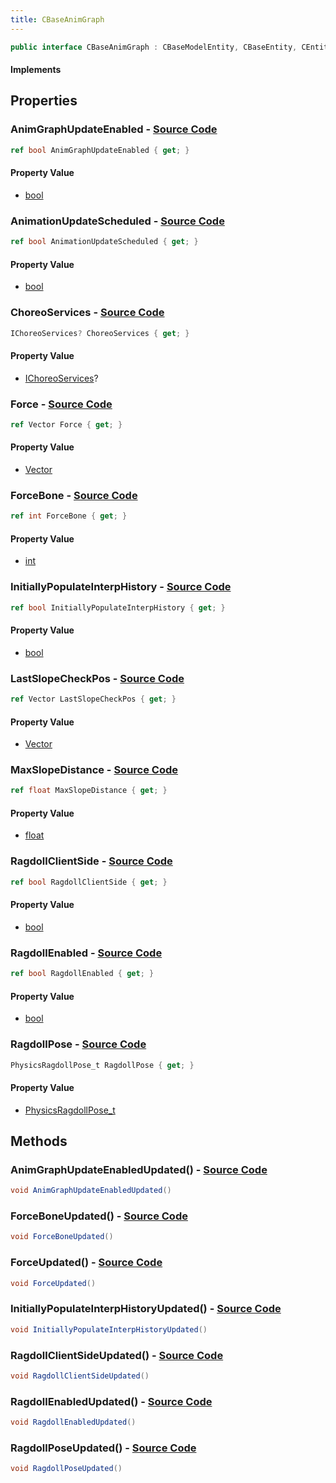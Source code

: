 ```yaml
---
title: CBaseAnimGraph
---
```


```csharp
public interface CBaseAnimGraph : CBaseModelEntity, CBaseEntity, CEntityInstance, ISchemaClass<CEntityInstance>, ISchemaClass<CBaseEntity>, ISchemaClass<CBaseModelEntity>, ISchemaClass<CBaseAnimGraph>, ISchemaField, ISchemaClass, INativeHandle
```

#### Implements

## Properties

### **AnimGraphUpdateEnabled** - [Source Code](https://github.com/swiftly-solution/swiftlys2/blob/main/managed/src/SwiftlyS2.Generated/Schemas/Interfaces/CBaseAnimGraph.cs#L20)

```csharp
ref bool AnimGraphUpdateEnabled { get; }
```

#### Property Value

- [bool](https://learn.microsoft.com/dotnet/api/system.boolean)

### **AnimationUpdateScheduled** - [Source Code](https://github.com/swiftly-solution/swiftlys2/blob/main/managed/src/SwiftlyS2.Generated/Schemas/Interfaces/CBaseAnimGraph.cs#L26)

```csharp
ref bool AnimationUpdateScheduled { get; }
```

#### Property Value

- [bool](https://learn.microsoft.com/dotnet/api/system.boolean)

### **ChoreoServices** - [Source Code](https://github.com/swiftly-solution/swiftlys2/blob/main/managed/src/SwiftlyS2.Generated/Schemas/Interfaces/CBaseAnimGraph.cs#L18)

```csharp
IChoreoServices? ChoreoServices { get; }
```

#### Property Value

- [IChoreoServices](/docs/api/shared/schemadefinitions/ichoreoservices)?

### **Force** - [Source Code](https://github.com/swiftly-solution/swiftlys2/blob/main/managed/src/SwiftlyS2.Generated/Schemas/Interfaces/CBaseAnimGraph.cs#L28)

```csharp
ref Vector Force { get; }
```

#### Property Value

- [Vector](/docs/api/shared/natives/vector)

### **ForceBone** - [Source Code](https://github.com/swiftly-solution/swiftlys2/blob/main/managed/src/SwiftlyS2.Generated/Schemas/Interfaces/CBaseAnimGraph.cs#L30)

```csharp
ref int ForceBone { get; }
```

#### Property Value

- [int](https://learn.microsoft.com/dotnet/api/system.int32)

### **InitiallyPopulateInterpHistory** - [Source Code](https://github.com/swiftly-solution/swiftlys2/blob/main/managed/src/SwiftlyS2.Generated/Schemas/Interfaces/CBaseAnimGraph.cs#L16)

```csharp
ref bool InitiallyPopulateInterpHistory { get; }
```

#### Property Value

- [bool](https://learn.microsoft.com/dotnet/api/system.boolean)

### **LastSlopeCheckPos** - [Source Code](https://github.com/swiftly-solution/swiftlys2/blob/main/managed/src/SwiftlyS2.Generated/Schemas/Interfaces/CBaseAnimGraph.cs#L24)

```csharp
ref Vector LastSlopeCheckPos { get; }
```

#### Property Value

- [Vector](/docs/api/shared/natives/vector)

### **MaxSlopeDistance** - [Source Code](https://github.com/swiftly-solution/swiftlys2/blob/main/managed/src/SwiftlyS2.Generated/Schemas/Interfaces/CBaseAnimGraph.cs#L22)

```csharp
ref float MaxSlopeDistance { get; }
```

#### Property Value

- [float](https://learn.microsoft.com/dotnet/api/system.single)

### **RagdollClientSide** - [Source Code](https://github.com/swiftly-solution/swiftlys2/blob/main/managed/src/SwiftlyS2.Generated/Schemas/Interfaces/CBaseAnimGraph.cs#L36)

```csharp
ref bool RagdollClientSide { get; }
```

#### Property Value

- [bool](https://learn.microsoft.com/dotnet/api/system.boolean)

### **RagdollEnabled** - [Source Code](https://github.com/swiftly-solution/swiftlys2/blob/main/managed/src/SwiftlyS2.Generated/Schemas/Interfaces/CBaseAnimGraph.cs#L34)

```csharp
ref bool RagdollEnabled { get; }
```

#### Property Value

- [bool](https://learn.microsoft.com/dotnet/api/system.boolean)

### **RagdollPose** - [Source Code](https://github.com/swiftly-solution/swiftlys2/blob/main/managed/src/SwiftlyS2.Generated/Schemas/Interfaces/CBaseAnimGraph.cs#L32)

```csharp
PhysicsRagdollPose_t RagdollPose { get; }
```

#### Property Value

- [PhysicsRagdollPose_t](/docs/api/shared/schemadefinitions/physicsragdollpose_t)

## Methods

### **AnimGraphUpdateEnabledUpdated()** - [Source Code](https://github.com/swiftly-solution/swiftlys2/blob/main/managed/src/SwiftlyS2.Generated/Schemas/Interfaces/CBaseAnimGraph.cs#L39)

```csharp
void AnimGraphUpdateEnabledUpdated()
```

### **ForceBoneUpdated()** - [Source Code](https://github.com/swiftly-solution/swiftlys2/blob/main/managed/src/SwiftlyS2.Generated/Schemas/Interfaces/CBaseAnimGraph.cs#L41)

```csharp
void ForceBoneUpdated()
```

### **ForceUpdated()** - [Source Code](https://github.com/swiftly-solution/swiftlys2/blob/main/managed/src/SwiftlyS2.Generated/Schemas/Interfaces/CBaseAnimGraph.cs#L40)

```csharp
void ForceUpdated()
```

### **InitiallyPopulateInterpHistoryUpdated()** - [Source Code](https://github.com/swiftly-solution/swiftlys2/blob/main/managed/src/SwiftlyS2.Generated/Schemas/Interfaces/CBaseAnimGraph.cs#L38)

```csharp
void InitiallyPopulateInterpHistoryUpdated()
```

### **RagdollClientSideUpdated()** - [Source Code](https://github.com/swiftly-solution/swiftlys2/blob/main/managed/src/SwiftlyS2.Generated/Schemas/Interfaces/CBaseAnimGraph.cs#L44)

```csharp
void RagdollClientSideUpdated()
```

### **RagdollEnabledUpdated()** - [Source Code](https://github.com/swiftly-solution/swiftlys2/blob/main/managed/src/SwiftlyS2.Generated/Schemas/Interfaces/CBaseAnimGraph.cs#L43)

```csharp
void RagdollEnabledUpdated()
```

### **RagdollPoseUpdated()** - [Source Code](https://github.com/swiftly-solution/swiftlys2/blob/main/managed/src/SwiftlyS2.Generated/Schemas/Interfaces/CBaseAnimGraph.cs#L42)

```csharp
void RagdollPoseUpdated()
```

